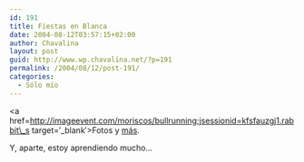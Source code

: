 ```yaml
---
id: 191
title: Fiestas en Blanca
date: 2004-08-12T03:57:15+02:00
author: Chavalina
layout: post
guid: http://www.wp.chavalina.net/?p=191
permalink: /2004/08/12/post-191/
categories:
  - Sólo mío
---
```

<a href=http://imageevent.com/moriscos/bullrunning;jsessionid=kfsfauzgj1.rabbit\_s target=′\_blank′>Fotos</a> y <a href=http://www.blanca.es/fiestas/encierro/encierro1.htm target=′_blank′>más</a>.

Y, aparte, estoy aprendiendo mucho…